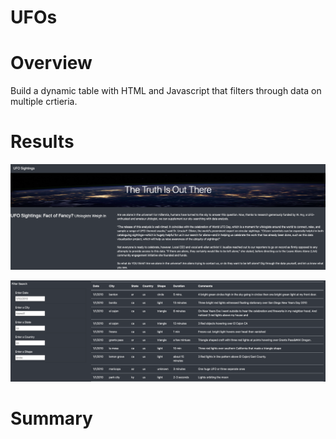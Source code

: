 # UFOs

# Overview
Build a dynamic table with HTML and Javascript that filters through data on multiple crtieria. 

# Results

![](/images/ufo_header.png)


![](/images/filters.png)

# Summary

